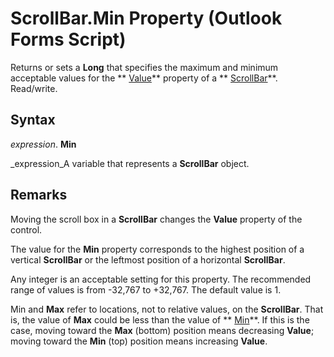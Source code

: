 
# ScrollBar.Min Property (Outlook Forms Script)

Returns or sets a  **Long** that specifies the maximum and minimum acceptable values for the ** [Value](816e7e02-166c-e36e-4d0c-3e0af0187fe6.md)** property of a ** [ScrollBar](9e0a0f3d-fb04-2180-3beb-306b09c10c01.md)**. Read/write.


## Syntax

 _expression_. **Min**

 _expression_A variable that represents a  **ScrollBar** object.


## Remarks

Moving the scroll box in a  **ScrollBar** changes the **Value** property of the control.

The value for the  **Min** property corresponds to the highest position of a vertical **ScrollBar** or the leftmost position of a horizontal **ScrollBar**.

Any integer is an acceptable setting for this property. The recommended range of values is from -32,767 to +32,767. The default value is 1.

Min and  **Max** refer to locations, not to relative values, on the **ScrollBar**. That is, the value of  **Max** could be less than the value of ** [Min](ddff3579-3af5-f246-b6b6-679d96908e0c.md)**. If this is the case, moving toward the  **Max** (bottom) position means decreasing **Value**; moving toward the  **Min** (top) position means increasing **Value**.

